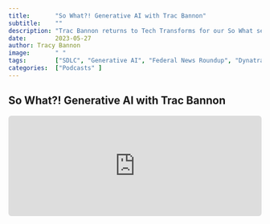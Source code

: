 ```yaml
---
title:       "So What?! Generative AI with Trac Bannon"
subtitle:    ""
description: "Trac Bannon returns to Tech Transforms for our So What segment to discuss all things generative AI. Following Trac's presentation at the RSA Conference 2023, she and Carolyn discuss everything from software development lifecycle to the potential that various AI models may have."
date:        2023-05-27
author: Tracy Bannon
image:       " "
tags:        ["SDLC", "Generative AI", "Federal News Roundup", "Dynatrace"]
categories:  ["Podcasts" ]
---
```

##  So What?! Generative AI with Trac Bannon
<div style="width: 100%; height: 200px; margin-bottom: 20px; border-radius: 6px; overflow:hidden;"><iframe style="width: 100%; height: 200px;" frameborder="no" scrolling="no" seamless src="https://player.captivate.fm/episode/b15d9817-4326-47fa-bb73-56c607af8bdd"></iframe></div>